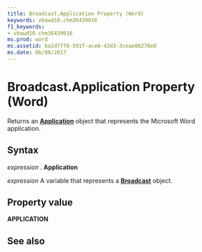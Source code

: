```yaml
---
title: Broadcast.Application Property (Word)
keywords: vbawd10.chm36439016
f1_keywords:
- vbawd10.chm36439016
ms.prod: word
ms.assetid: ba2d77f0-591f-ace6-43d3-3ceae86276e0
ms.date: 06/08/2017
---
```



# Broadcast.Application Property (Word)

Returns an  **[Application](Word.Application.md)** object that represents the Microsoft Word application.


## Syntax

 _expression_ . **Application**

 _expression_ A variable that represents a **[Broadcast](Word.broadcast.md)** object.


## Property value

 **APPLICATION**


## See also



